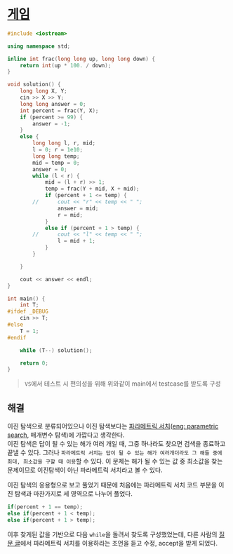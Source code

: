 # [게임](https://www.acmicpc.net/problem/1072)

```cpp
#include <iostream>

using namespace std;

inline int frac(long long up, long long down) {
	return int(up * 100. / down);
}

void solution() {
	long long X, Y;
	cin >> X >> Y;
	long long answer = 0;
	int percent = frac(Y, X);
	if (percent >= 99) {
		answer = -1;
	}
	else {
		long long l, r, mid;
		l = 0; r = 1e10;
		long long temp;
		mid = temp = 0;
		answer = 0;
		while (l < r) {
			mid = (l + r) >> 1;
			temp = frac(Y + mid, X + mid);
			if (percent + 1 <= temp) {
		//		cout << "r" << temp << " ";
				answer = mid;
				r = mid;
			}
			else if (percent + 1 > temp) {
		//		cout << "l" << temp << " ";
				l = mid + 1;
			}
		}

	}

	cout << answer << endl;
}

int main() {
	int T;
#ifdef _DEBUG
	cin >> T;
#else
	T = 1;
#endif

	while (T--) solution();

	return 0;
}
```
> `VS`에서 테스트 시 편의성을 위해 위와같이 main에서 testcase를 받도록 구성

## 해결
이진 탐색으로 분류되어있으나 이진 탐색보다는 [파라메트릭 서치](https://www.google.com/search?q=%ED%8C%8C%EB%9D%BC%EB%A9%94%ED%8A%B8%EB%A6%AD+%EC%84%9C%EC%B9%98)([eng: parametric search](https://www.google.com/search?q=parametric+search), 매개변수 탐색)에 가깝다고 생각한다.  
이진 탐색은 답이 될 수 있는 해가 여러 개일 때, 그중 하나라도 찾으면 검색을 종료하고 끝낼 수 있다. 그러나 `파라메트릭 서치는 답이 될 수 있는 해가 여러개더라도 그 해들 중에 최대, 최소값을 구할 때 이용`할 수 있다. 이 문제는 해가 될 수 있는 값 중 최소값을 찾는 문제이므로 이진탐색이 아닌 파라메트릭 서치라고 볼 수 있다.

이진 탐색의 응용형으로 보고 풀었기 때문에 처음에는 파라메트릭 서치 코드 부분을 이진 탐색과 마찬가지로 세 영역으로 나누어 풀었다.
```cpp
if(percent + 1 == temp);
else if(percent + 1 < temp);
else if(percent + 1 > temp);
```
이후 찾게된 값을 기반으로 다음 `while`을 돌려서 찾도록 구성했었는데, 다른 사람의 [질문 글](https://www.acmicpc.net/board/view/98543)에서 파라메트릭 서치를 이용하라는 조언을 듣고 수정, accept을 받게 되었다.